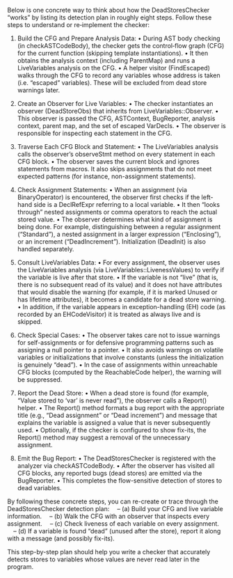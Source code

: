 Below is one concrete way to think about how the DeadStoresChecker “works” by listing its detection plan in roughly eight steps. Follow these steps to understand or re‐implement the checker:

1. Build the CFG and Prepare Analysis Data:
   • During AST body checking (in checkASTCodeBody), the checker gets the control‐flow graph (CFG) for the current function (skipping template instantiations).
   • It then obtains the analysis context (including ParentMap) and runs a LiveVariables analysis on the CFG.
   • A helper visitor (FindEscaped) walks through the CFG to record any variables whose address is taken (i.e. “escaped” variables). These will be excluded from dead store warnings later.

2. Create an Observer for Live Variables:
   • The checker instantiates an observer (DeadStoreObs) that inherits from LiveVariables::Observer.
   • This observer is passed the CFG, ASTContext, BugReporter, analysis context, parent map, and the set of escaped VarDecls.
   • The observer is responsible for inspecting each statement in the CFG.

3. Traverse Each CFG Block and Statement:
   • The LiveVariables analysis calls the observer’s observeStmt method on every statement in each CFG block.
   • The observer saves the current block and ignores statements from macros. It also skips assignments that do not meet expected patterns (for instance, non-assignment statements).

4. Check Assignment Statements:
   • When an assignment (via BinaryOperator) is encountered, the observer first checks if the left-hand side is a DeclRefExpr referring to a local variable.
   • It then “looks through” nested assignments or comma operators to reach the actual stored value.
   • The observer determines what kind of assignment is being done. For example, distinguishing between a regular assignment (“Standard”), a nested assignment in a larger expression (“Enclosing”), or an increment (“DeadIncrement”). Initialization (DeadInit) is also handled separately.

5. Consult LiveVariables Data:
   • For every assignment, the observer uses the LiveVariables analysis (via LiveVariables::LivenessValues) to verify if the variable is live after that store.
   • If the variable is not “live” (that is, there is no subsequent read of its value) and it does not have attributes that would disable the warning (for example, if it is marked Unused or has lifetime attributes), it becomes a candidate for a dead store warning.
   • In addition, if the variable appears in exception-handling (EH) code (as recorded by an EHCodeVisitor) it is treated as always live and is skipped.

6. Check Special Cases:
   • The observer takes care not to issue warnings for self-assignments or for defensive programming patterns such as assigning a null pointer to a pointer.
   • It also avoids warnings on volatile variables or initializations that involve constants (unless the initialization is genuinely “dead”).
   • In the case of assignments within unreachable CFG blocks (computed by the ReachableCode helper), the warning will be suppressed.

7. Report the Dead Store:
   • When a dead store is found (for example, “Value stored to ‘var’ is never read”), the observer calls a Report() helper.
   • The Report() method formats a bug report with the appropriate title (e.g., “Dead assignment” or “Dead increment”) and message that explains the variable is assigned a value that is never subsequently used.
   • Optionally, if the checker is configured to show fix-its, the Report() method may suggest a removal of the unnecessary assignment.

8. Emit the Bug Report:
   • The DeadStoresChecker is registered with the analyzer via checkASTCodeBody.
   • After the observer has visited all CFG blocks, any reported bugs (dead stores) are emitted via the BugReporter.
   • This completes the flow-sensitive detection of stores to dead variables.

By following these concrete steps, you can re-create or trace through the DeadStoresChecker detection plan:
 – (a) Build your CFG and live variable information.
 – (b) Walk the CFG with an observer that inspects every assignment.
 – (c) Check liveness of each variable on every assignment.
 – (d) If a variable is found “dead” (unused after the store), report it along with a message (and possibly fix-its).

This step-by-step plan should help you write a checker that accurately detects stores to variables whose values are never read later in the program.